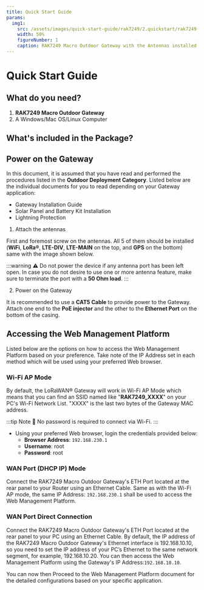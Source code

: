 ```yaml
---
title: Quick Start Guide
params:
  img1:
    src: /assets/images/quick-start-guide/rak7249/2.quickstart/rak7249-with-antennas.jpg
    width: 50%
    figureNumber: 1
    caption: RAK7249 Macro Outdoor Gateway with the Antennas installed
---
```


# Quick Start Guide

<!-- ![RAK7246G](./images/rak7246-1.jpg) -->

<rk-img :params="$page.frontmatter.params.img1" />

## What do you need?

1. **RAK7249 Macro Outdoor Gateway**
2. A Windows/Mac OS/Linux Computer

<!-- <rk-btn :params="$page.frontmatter.params.btn1" /> -->

<rk-btn
  src="https://store.rakwireless.com/products/rak7249-diy-outdoor-gateway"
  label="Buy a RAK7249 Macro Outdoor Gateway"
/>

## What's included in the Package?

<rk-img
  src="/assets/images/quick-start-guide/rak7249/2.quickstart/package_contents.png"
  width="100%"
  figure-number="2"
  caption="RAK7246G Package Contents"
/>

## Power on the Gateway

In this document, it is assumed that you have read and performed the procedures listed in the **Outdoor Deployment Category**. Listed below are the individual documents for you to read depending on your Gateway application:

* Gateway Installation Guide
* Solar Panel and Battery Kit Installation
* Lightning Protection

1. Attach the antennas

First and foremost screw on the antennas. All 5 of them should be installed (**WiFi**, **LoRa®**, **LTE-DIV**, **LTE-MAIN** on the top, and **GPS** on the bottom) same with the image shown below.

<rk-img
  src="/assets/images/quick-start-guide/rak7249/2.quickstart/rak7249-with-antennas.jpg"
  width="50%"
  figure-number="3"
  caption="RAK7249 Macro Outdoor Gateway with the Antennas installed"
/>

:::warning
:warning: Do not power the device if any antenna port has been left open. In case you do not desire to use one or more antenna feature, make sure to terminate the port with a **50 Ohm load**.
:::

2. Power on the Gateway

It is recommended to use a **CAT5 Cable** to provide power to the Gateway. Attach one end to the **PoE injector** and the other to the **Ethernet Port** on the bottom of the casing.

## Accessing the Web Management Platform

Listed below are the options on how to access the Web Management Platform based on your preference. Take note of the IP Address set in each method which will be used using your preferred Web browser.

### Wi-Fi AP Mode

By default, the LoRaWAN® Gateway will work in Wi-Fi AP Mode which means that you can find an SSID named like "**RAK7249_XXXX**" on your PC's Wi-Fi Network List. "XXXX" is the last two bytes of the Gateway MAC address.

:::tip Note
:pencil: No password is required to connect via Wi-Fi.
:::

* Using your preferred Web browser, login the credentials provided below:
    * **Browser Address**: `192.168.230.1`
    * **Username**: root
    * **Password**: root

<rk-img
  src="/assets/images/quick-start-guide/rak7249/2.quickstart/web-ui-home.jpg"
  width="100%"
  figure-number="4"
  caption="Web User Interface Log-in"
/> 

### WAN Port (DHCP IP) Mode
Connect the RAK7249 Macro Outdoor Gateway's ETH Port located at the rear panel to your Router using an Ethernet Cable. Same as with the Wi-Fi AP mode, the same IP Address: `192.168.230.1` shall be used to access the Web Management Platform.

### WAN Port Direct Connection
Connect the RAK7249 Macro Outdoor Gateway's ETH Port located at the rear panel to your PC using an Ethernet Cable. By default, the IP address of the RAK7249 Macro Outdoor Gateway's Ethernet interface is 192.168.10.10, so you need to set the IP address of your PC’s Ethernet to the same network segment, for example, 192.168.10.20. You can then access the Web Management Platform using the Gateway's IP Address:`192.168.10.10`.

You can now then Proceed to the Web Management Platform document for the detailed configurations based on your specific application.